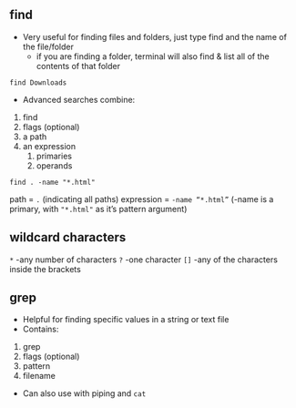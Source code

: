 ## find
- Very useful for finding files and folders, just type find and the name of the file/folder
	- if you are finding a folder, terminal will also find & list all of the contents of that folder
```
find Downloads
```
- Advanced searches combine:
1. find
2. flags (optional)
3. a path
4. an expression
	1. primaries
	2. operands
```
find . -name "*.html"
```
path =  `.`   (indicating all paths)
expression = `-name “*.html”`     (-name is a primary, with `"*.html"` as it’s pattern argument)

## wildcard characters
`*`    -any number of characters
`?`    -one character
`[]`  -any of the characters inside the brackets

## grep
- Helpful for finding specific values in a string or text file
- Contains:
1. grep
2. flags (optional)
3. pattern
4. filename
- Can also use with piping and `cat`